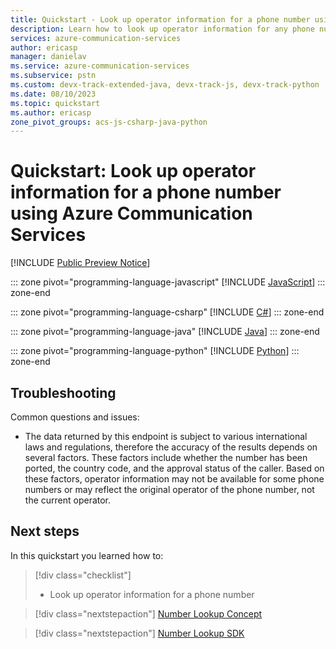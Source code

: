 ```yaml
---
title: Quickstart - Look up operator information for a phone number using Azure Communication Services
description: Learn how to look up operator information for any phone number using Azure Communication Services
services: azure-communication-services
author: ericasp
manager: danielav
ms.service: azure-communication-services
ms.subservice: pstn
ms.custom: devx-track-extended-java, devx-track-js, devx-track-python
ms.date: 08/10/2023
ms.topic: quickstart
ms.author: ericasp
zone_pivot_groups: acs-js-csharp-java-python
---
```


# Quickstart: Look up operator information for a phone number using Azure Communication Services

[!INCLUDE [Public Preview Notice](../../includes/public-preview-include.md)]

::: zone pivot="programming-language-javascript"
[!INCLUDE [JavaScript](./includes/number-lookup-js.md)]
::: zone-end

::: zone pivot="programming-language-csharp"
[!INCLUDE [C#](./includes/number-lookup-net.md)]
::: zone-end

::: zone pivot="programming-language-java"
[!INCLUDE [Java](./includes/number-lookup-java.md)]
::: zone-end

::: zone pivot="programming-language-python"
[!INCLUDE [Python](./includes/number-lookup-python.md)]
::: zone-end

## Troubleshooting

Common questions and issues:

- The data returned by this endpoint is subject to various international laws and regulations, therefore the accuracy of the results depends on several factors.  These factors include whether the number has been ported, the country code, and the approval status of the caller.  Based on these factors, operator information may not be available for some phone numbers or may reflect the original operator of the phone number, not the current operator.

## Next steps

In this quickstart you learned how to:
> [!div class="checklist"]
> * Look up operator information for a phone number

> [!div class="nextstepaction"]
> [Number Lookup Concept](../../concepts/numbers/number-lookup-concept.md)

> [!div class="nextstepaction"]
> [Number Lookup SDK](../../concepts/numbers/number-lookup-sdk.md)
